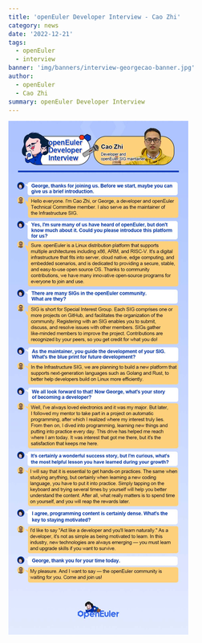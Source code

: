 ```yaml
---
title: 'openEuler Developer Interview - Cao Zhi'
category: news
date: '2022-12-21'
tags:
  - openEuler
  - interview
banner: 'img/banners/interview-georgecao-banner.jpg'
author:
  - openEuler
  - Cao Zhi
summary: openEuler Developer Interview
---
```



<img src="./interview-georgecao.jpg" alt="openEuler Developer Interview" style="zoom:100%;" />  